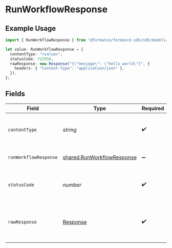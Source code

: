 # RunWorkflowResponse

## Example Usage

```typescript
import { RunWorkflowResponse } from "@formance/formance-sdk/sdk/models/operations";

let value: RunWorkflowResponse = {
  contentType: "<value>",
  statusCode: 722056,
  rawResponse: new Response("{\"message\": \"hello world\"}", {
    headers: { "Content-Type": "application/json" },
  }),
};
```

## Fields

| Field                                                                           | Type                                                                            | Required                                                                        | Description                                                                     |
| ------------------------------------------------------------------------------- | ------------------------------------------------------------------------------- | ------------------------------------------------------------------------------- | ------------------------------------------------------------------------------- |
| `contentType`                                                                   | *string*                                                                        | :heavy_check_mark:                                                              | HTTP response content type for this operation                                   |
| `runWorkflowResponse`                                                           | [shared.RunWorkflowResponse](../../../sdk/models/shared/runworkflowresponse.md) | :heavy_minus_sign:                                                              | The workflow instance                                                           |
| `statusCode`                                                                    | *number*                                                                        | :heavy_check_mark:                                                              | HTTP response status code for this operation                                    |
| `rawResponse`                                                                   | [Response](https://developer.mozilla.org/en-US/docs/Web/API/Response)           | :heavy_check_mark:                                                              | Raw HTTP response; suitable for custom response parsing                         |